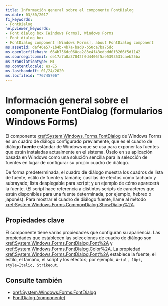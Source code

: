 ```yaml
---
title: Información general sobre el componente FontDialog
ms.date: 03/30/2017
f1_keywords:
- FontDialog
helpviewer_keywords:
- Font dialog box [Windows Forms], Windows Forms
- Font dialog box
- FontDialog component [Windows Forms], about FontDialog component
ms.assetid: daf46e57-1b4b-4b7a-bad0-b50ca7ba75dc
ms.openlocfilehash: 664b756dc068ca283e4f43edbdd0f3266f5d1142
ms.sourcegitcommit: de17a7a0a37042f0d4406f5ae5393531caeb25ba
ms.translationtype: MT
ms.contentlocale: es-ES
ms.lasthandoff: 01/24/2020
ms.locfileid: "76745706"
---
```

# <a name="fontdialog-component-overview-windows-forms"></a>Información general sobre el componente FontDialog (formularios Windows Forms)
El componente <xref:System.Windows.Forms.FontDialog> de Windows Forms es un cuadro de diálogo configurado previamente, que es el cuadro de diálogo **fuente** estándar de Windows que se usa para exponer las fuentes que están instaladas actualmente en el sistema. Úselo en su aplicación basada en Windows como una solución sencilla para la selección de fuentes en lugar de configurar su propio cuadro de diálogo.  
  
 De forma predeterminada, el cuadro de diálogo muestra los cuadros de lista de fuente, estilo de fuente y tamaño; casillas de efectos como tachado y subrayado; lista desplegable para script; y un ejemplo de cómo aparecerá la fuente. (El script hace referencia a distintos scripts de caracteres que están disponibles para una fuente determinada, por ejemplo, hebreo o japonés). Para mostrar el cuadro de diálogo fuente, llame al método <xref:System.Windows.Forms.CommonDialog.ShowDialog%2A>.  
  
## <a name="key-properties"></a>Propiedades clave  
 El componente tiene varias propiedades que configuran su apariencia. Las propiedades que establecen las selecciones de cuadro de diálogo son <xref:System.Windows.Forms.FontDialog.Font%2A> y <xref:System.Windows.Forms.FontDialog.Color%2A>. La propiedad <xref:System.Windows.Forms.FontDialog.Font%2A> establece la fuente, el estilo, el tamaño, el script y los efectos; por ejemplo, `Arial, 10pt, style=Italic, Strikeout`.  
  
## <a name="see-also"></a>Consulte también

- <xref:System.Windows.Forms.FontDialog>
- [FontDialog (componente)](fontdialog-component-windows-forms.md)
